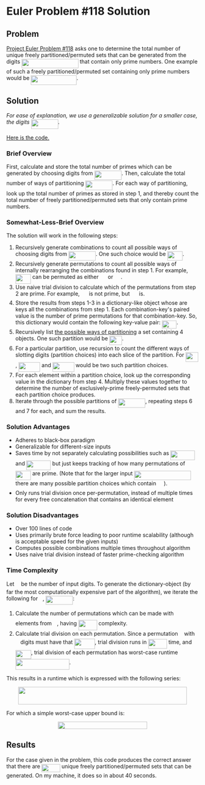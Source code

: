 # Euler Problem \#118 Solution

## Problem

[Project Euler Problem \#118](https://projecteuler.net/problem=118) asks one to determine the total number of unique freely partitioned/permuted sets that can be generated from the digits <img src="/tex/191f83655de7a2df8eeb6f6eb14f2a99.svg?invert_in_darkmode&sanitize=true" align=middle width=148.85836844999997pt height=24.65753399999998pt/> that contain only prime numbers. One example of such a freely partitioned/permuted set containing only prime numbers would be <img src="/tex/26eb9856f03d0d379d7b23365a109e59.svg?invert_in_darkmode&sanitize=true" align=middle width=119.63483564999999pt height=24.65753399999998pt/>.

## Solution

*For ease of explanation, we use a generalizable solution for a smaller case, the digits <img src="/tex/49ea04cec1cb80915d565f17c1b6dd55.svg?invert_in_darkmode&sanitize=true" align=middle width=71.23290569999999pt height=24.65753399999998pt/>.*

[Here is the code.](euler118ver2.py)

### Brief Overview

First, calculate and store the total number of primes which can be generated by choosing digits from <img src="/tex/49ea04cec1cb80915d565f17c1b6dd55.svg?invert_in_darkmode&sanitize=true" align=middle width=71.23290569999999pt height=24.65753399999998pt/>. Then, calculate the total number of ways of partitioning <img src="/tex/49ea04cec1cb80915d565f17c1b6dd55.svg?invert_in_darkmode&sanitize=true" align=middle width=71.23290569999999pt height=24.65753399999998pt/>. For each way of partitioning, look up the total number of primes as stored in step 1, and thereby count the total number of freely partitioned/permuted sets that only contain prime numbers.

### Somewhat-Less-Brief Overview

The solution will work in the following steps:

1. Recursively generate combinations to count all possible ways of choosing digits from <img src="/tex/49ea04cec1cb80915d565f17c1b6dd55.svg?invert_in_darkmode&sanitize=true" align=middle width=71.23290569999999pt height=24.65753399999998pt/>. One such choice would be <img src="/tex/d29209c34e77cafe37bcc3bfbbcfe444.svg?invert_in_darkmode&sanitize=true" align=middle width=40.18272059999999pt height=24.65753399999998pt/>.
2. Recursively generate permutations to count all possible ways of internally rearranging the combinations found in step 1. For example, <img src="/tex/d29209c34e77cafe37bcc3bfbbcfe444.svg?invert_in_darkmode&sanitize=true" align=middle width=40.18272059999999pt height=24.65753399999998pt/> can be permuted as either <img src="/tex/9cb3c0a68645bef07ea731f2c7f52c22.svg?invert_in_darkmode&sanitize=true" align=middle width=16.438418699999993pt height=21.18721440000001pt/> or <img src="/tex/079c33e81efa6dc71650ddf156fa5374.svg?invert_in_darkmode&sanitize=true" align=middle width=16.438418699999993pt height=21.18721440000001pt/>.
3. Use naive trial division to calculate which of the permutations from step 2 are prime. For example, <img src="/tex/9cb3c0a68645bef07ea731f2c7f52c22.svg?invert_in_darkmode&sanitize=true" align=middle width=16.438418699999993pt height=21.18721440000001pt/> is not prime, but <img src="/tex/079c33e81efa6dc71650ddf156fa5374.svg?invert_in_darkmode&sanitize=true" align=middle width=16.438418699999993pt height=21.18721440000001pt/> is.
4. Store the results from steps 1-3 in a dictionary-like object whose are keys all the combinations from step 1. Each combination-key's paired value is the number of prime permutations for that combination-key. So, this dictionary would contain the following key-value pair: <img src="/tex/62f2d0d4c3e0b98806639f07ef4198c5.svg?invert_in_darkmode&sanitize=true" align=middle width=38.35605014999999pt height=21.18721440000001pt/>.
5. Recursively list [the possible ways of partitioning](https://oeis.org/A000041) a set containing 4 objects. One such partition would be <img src="/tex/c6c488eda354775464fb56202166e986.svg?invert_in_darkmode&sanitize=true" align=middle width=32.87674994999999pt height=24.65753399999998pt/>.
6. For a particular partition, use recursion to count the different ways of slotting digits (partition choices) into each slice of the partition. For <img src="/tex/c6c488eda354775464fb56202166e986.svg?invert_in_darkmode&sanitize=true" align=middle width=32.87674994999999pt height=24.65753399999998pt/>, <img src="/tex/99a707c587e82c2618919f04d0d03bb4.svg?invert_in_darkmode&sanitize=true" align=middle width=56.62113929999999pt height=24.65753399999998pt/> and <img src="/tex/7a77c21a39a7b2bb5bc0b5d338b9855d.svg?invert_in_darkmode&sanitize=true" align=middle width=56.62113929999999pt height=24.65753399999998pt/> would be two such partition choices.
7. For each element within a partition choice, look up the corresponding value in the dictionary from step 4. Multiply these values together to determine the number of exclusively-prime freely-permuted sets that each partition choice produces.
8. Iterate through the possible partitions of <img src="/tex/49ea04cec1cb80915d565f17c1b6dd55.svg?invert_in_darkmode&sanitize=true" align=middle width=71.23290569999999pt height=24.65753399999998pt/>, repeating steps 6 and 7 for each, and sum the results.

### Solution Advantages

* Adheres to black-box paradigm
* Generalizable for different-size inputs
* Saves time by not separately calculating possibilities such as <img src="/tex/6e6028c91be0af54e35b4daa39132705.svg?invert_in_darkmode&sanitize=true" align=middle width=63.927022499999985pt height=24.65753399999998pt/> and <img src="/tex/3bcfac7c7bd563fa602f66d544b86fd5.svg?invert_in_darkmode&sanitize=true" align=middle width=63.927022499999985pt height=24.65753399999998pt/> but just keeps tracking of how many permutations of <img src="/tex/d29209c34e77cafe37bcc3bfbbcfe444.svg?invert_in_darkmode&sanitize=true" align=middle width=40.18272059999999pt height=24.65753399999998pt/> are prime. (Note that for the larger input <img src="/tex/191f83655de7a2df8eeb6f6eb14f2a99.svg?invert_in_darkmode&sanitize=true" align=middle width=148.85836844999997pt height=24.65753399999998pt/> there are many possible partition choices which contain <img src="/tex/9cb3c0a68645bef07ea731f2c7f52c22.svg?invert_in_darkmode&sanitize=true" align=middle width=16.438418699999993pt height=21.18721440000001pt/>).
* Only runs trial division once per-permutation, instead of multiple times for every free concatenation that contains an identical element

### Solution Disadvantages

* Over 100 lines of code
* Uses primarily brute force leading to poor runtime scalability (although is acceptable speed for the given inputs)
* Computes possible combinations multiple times throughout algorithm
* Uses naive trial division instead of faster prime-checking algorithm

### Time Complexity

Let <img src="/tex/55a049b8f161ae7cfeb0197d75aff967.svg?invert_in_darkmode&sanitize=true" align=middle width=9.86687624999999pt height=14.15524440000002pt/> be the number of input digits. To generate the dictionary-object (by far the most computationally expensive part of the algorithm), we iterate the following for <img src="/tex/63bb9849783d01d91403bc9a5fea12a2.svg?invert_in_darkmode&sanitize=true" align=middle width=9.075367949999992pt height=22.831056599999986pt/>, <img src="/tex/2e0718b4fc1ff2133bc1efb704f46a7d.svg?invert_in_darkmode&sanitize=true" align=middle width=70.99670984999999pt height=22.831056599999986pt/>:

1. Calculate the number of permutations which can be made with <img src="/tex/63bb9849783d01d91403bc9a5fea12a2.svg?invert_in_darkmode&sanitize=true" align=middle width=9.075367949999992pt height=22.831056599999986pt/> elements from <img src="/tex/55a049b8f161ae7cfeb0197d75aff967.svg?invert_in_darkmode&sanitize=true" align=middle width=9.86687624999999pt height=14.15524440000002pt/>, having <img src="/tex/7e8803eeded8d24140bb3f159a2fa39c.svg?invert_in_darkmode&sanitize=true" align=middle width=48.975455099999984pt height=27.94539330000001pt/> complexity.
2. Calculate trial division on each permutation. Since a permutation <img src="/tex/2ec6e630f199f589a2402fdf3e0289d5.svg?invert_in_darkmode&sanitize=true" align=middle width=8.270567249999992pt height=14.15524440000002pt/> with <img src="/tex/63bb9849783d01d91403bc9a5fea12a2.svg?invert_in_darkmode&sanitize=true" align=middle width=9.075367949999992pt height=22.831056599999986pt/> digits must have that <img src="/tex/3e591bb5bde264b569c219b04c4fb9b9.svg?invert_in_darkmode&sanitize=true" align=middle width=53.89264649999999pt height=27.91243950000002pt/>, trial division runs in <img src="/tex/aea3a2d1b6dea2f0a1568ec4cb4269ad.svg?invert_in_darkmode&sanitize=true" align=middle width=49.34640644999999pt height=24.995338500000003pt/> time, and <img src="/tex/3e9d220323484afde06c862d25d25c3e.svg?invert_in_darkmode&sanitize=true" align=middle width=40.85986904999999pt height=22.831056599999986pt/>, trial division of each permutation has worst-case runtime <img src="/tex/0dc1414c5d3ad17528bd5b861a9bcd76.svg?invert_in_darkmode&sanitize=true" align=middle width=141.00933329999998pt height=28.511366399999982pt/>.

This results in a runtime which is expressed with the following series:

<p align="center"><img src="/tex/dfc8e69c31c14665015ae79774b2c0f0.svg?invert_in_darkmode&sanitize=true" align=middle width=442.33883265pt height=45.2741091pt/></p>

For which a simple worst-case upper bound is:

<p align="center"><img src="/tex/182040cc4fdb9fc2b8c4557cb3345b9d.svg?invert_in_darkmode&sanitize=true" align=middle width=233.4444486pt height=19.16777445pt/></p>

## Results

For the case given in the problem, this code produces the correct answer that there are <img src="/tex/f0e50717eacb7e1b1d81c5b7b220d3bd.svg?invert_in_darkmode&sanitize=true" align=middle width=48.401929949999996pt height=21.18721440000001pt/> unique freely partitioned/permuted sets that can be generated. On my machine, it does so in about 40 seconds.
